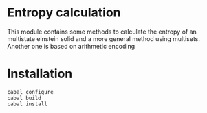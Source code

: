 # Entropy calculation #

This module contains some methods to calculate the entropy of an multistate einstein solid and a more general method using multisets.
Another one is based on arithmetic encoding

# Installation #

    cabal configure
    cabal build
    cabal install
